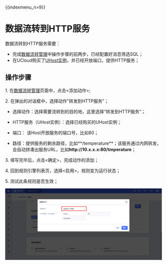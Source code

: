 {{indexmenu_n>9}}

# 数据流转到HTTP服务
数据流转到HTTP服务需要：

- 完成[数据流转管理](data_forwarding)中操作步骤的前两步，已经配置好消息筛选SQL；
- 在UCloud购买了[UHost实例](https://console.ucloud.cn/uhost/uhost)，并已经开放端口，提供HTTP服务；


## 操作步骤

1\. 在[数据流转管理](data_forwarding)页面中，点击<添加动作>;

2\. 在弹出的对话框中，选择动作"转发到HTTP服务"；

   - 选择动作：选择需要流转到的目的地，这里选择“转发到HTTP服务”；
   
   - HTTP服务（UHost实例）：选择已经购买的UHost实例；
   
   - 端口： 该Host开放服务的端口号，比如80；
   
   - 路径：提供服务的剩余路径，比如**/temperature**；该服务通过内网转发，会自动拼凑出服务URL，比如**http://10\.x.x.x:80/tmperature**；
   
3\. 填写完毕后，点击<确定>，完成动作的添加；

4\. 回到规则引擎列表页，选择<启用>，规则变为运行状态；

5\. 测试此条规则是否生效；


![转发到HTTP服务](../../images/转发到HTTP服务.png)



